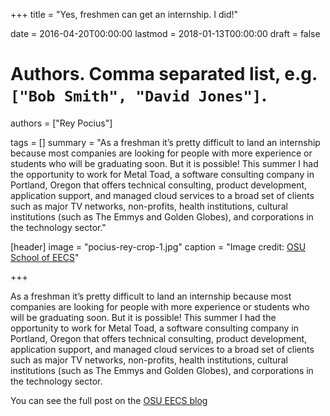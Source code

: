 +++
title = "Yes, freshmen can get an internship. I did!"

date = 2016-04-20T00:00:00
lastmod = 2018-01-13T00:00:00
draft = false

# Authors. Comma separated list, e.g. `["Bob Smith", "David Jones"]`.
authors = ["Rey Pocius"]

tags = []
summary = "As a freshman it’s pretty difficult to land an internship because most companies are looking for people with more experience or students who will be graduating soon. But it is possible! This summer I had the opportunity to work for Metal Toad, a software consulting company in Portland, Oregon that offers technical consulting, product development, application support, and managed cloud services to a broad set of clients such as major TV networks, non-profits, health institutions, cultural institutions (such as The Emmys and Golden Globes), and corporations in the technology sector."

[header]
image = "pocius-rey-crop-1.jpg"
caption = "Image credit: [OSU School of EECS](http://blogs.oregonstate.edu/eecsnews/2017/01/21/980/)"

+++

As a freshman it’s pretty difficult to land an internship because most companies are looking for people with more experience or students who will be graduating soon. But it is possible! This summer I had the opportunity to work for Metal Toad, a software consulting company in Portland, Oregon that offers technical consulting, product development, application support, and managed cloud services to a broad set of clients such as major TV networks, non-profits, health institutions, cultural institutions (such as The Emmys and Golden Globes), and corporations in the technology sector.

You can see the full post on the [OSU EECS blog](http://blogs.oregonstate.edu/eecsnews/2017/01/21/980/)
